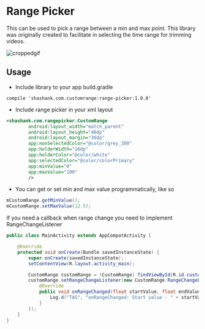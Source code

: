 # Range Picker


This can be used to pick a range between a min and max point. This library was originally created to facilitate
in selecting the time range for trimming videos.


![croppedgif](https://cloud.githubusercontent.com/assets/13211441/23983001/5afd6ca2-0a37-11e7-9167-d488ec5b28f0.gif)




## Usage

  * Include library to your app build.gradle

  `compile 'shashank.com.customrange:range-picker:1.0.0'`

  * Include range picker in your xml layout

  ```xml
  <shashank.com.rangepicker.CustomRange
          android:layout_width="match_parent"
          android:layout_height="40dp"
          android:layout_margin="36dp"
          app:nonSelectedColor="@color/grey_300"
          app:holderWidth="16dp"
          app:holderColor="@color/white"
          app:selectedColor="@color/colorPrimary"
          app:minValue="0"
          app:maxValue="100"
          />
  ```

  * You can get or set min and max value programmatically, like so

  ```java
  mCustomRange.getMinValue();
  mCustomRange.setMaxValue(12.5);
  ```

  If you need a callback when range change you need to implement RangeChangeListener

  ```java
  public class MainActivity extends AppCompatActivity {

      @Override
      protected void onCreate(Bundle savedInstanceState) {
          super.onCreate(savedInstanceState);
          setContentView(R.layout.activity_main);

          CustomRange customRange = (CustomRange) findViewById(R.id.custom_range);
          customRange.setRangeChangeListener(new CustomRange.RangeChangeListener() {
              @Override
              public void onRangeChanged(float startValue, float endValue) {
                  Log.d("TAG", "onRangeChanged: Start value - " + startValue + "; End value - " + endValue);
              }
          });
      }
  }
  ```
